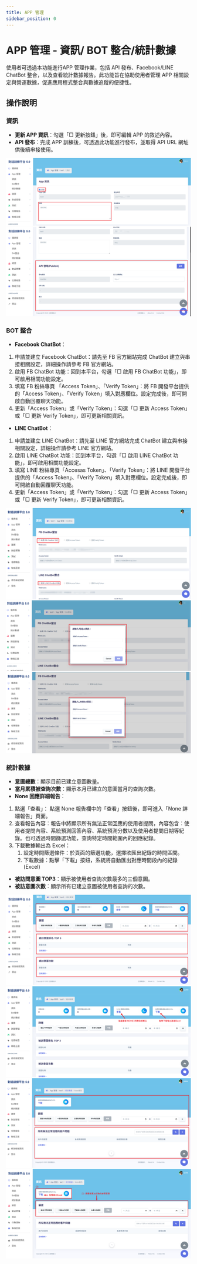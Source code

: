 ```yaml
---
title: APP 管理
sidebar_position: 0
---
```


# APP 管理 - 資訊/ BOT 整合/統計數據

使用者可透過本功能進行APP 管理作業，包括 API 發布、Facebook/LINE ChatBot 整合，以及查看統計數據報告。此功能旨在協助使用者管理 APP 相關設定與營運數據，促進應用程式整合與數據追蹤的便捷性。

## 操作說明

### 資訊

- **更新 APP 資訊**：勾選「□ 更新按鈕」後，即可編輯 APP 的敘述內容。
- **API 發布**：完成 APP 訓練後，可透過此功能進行發布，並取得 API URL 網址供後續串接使用。

![更新app資訊](./img/app-management-01.png)
![API發布](./img/app-management-02.png)

### BOT 整合

- **Facebook ChatBot**：

1. 申請並建立 Facebook ChatBot：請先至 FB 官方網站完成 ChatBot 建立與串接相關設定，詳細操作請參考 FB 官方網站。
2. 啟用 FB ChatBot 功能：回到本平台，勾選「□ 啟用 FB ChatBot 功能」，即可啟用相關功能設定。
3. 填寫 FB 粉絲專頁 「Access Token」、「Verify Token」：將 FB 開發平台提供的「Access Token」、「Verify Token」填入對應欄位。設定完成後，即可開啟自動回覆聊天功能。
4. 更新「Access Token」或「Verify Token」：勾選「□ 更新 Access Token」或「□ 更新 Verify Token」，即可更新相關資訊。

- **LINE ChatBot**：

1. 申請並建立 LINE ChatBot：請先至 LINE 官方網站完成 ChatBot 建立與串接相關設定，詳細操作請參考 LINE 官方網站。
2. 啟用 LINE ChatBot 功能：回到本平台，勾選「□ 啟用 LINE ChatBot 功能」，即可啟用相關功能設定。
3. 填寫 LINE 粉絲專頁「Accesas Token」、「Verify Token」：將 LINE 開發平台提供的「Access Token」、「Verify Token」填入對應欄位。設定完成後，即可開啟自動回覆聊天功能。
4. 更新「Access Token」或「Verify Token」：勾選「□ 更新 Access Token」或「□ 更新 Verify Token」，即可更新相關資訊。

![fb LINE bot](./img/app-management-03.png)
![fb](./img/app-management-04.png)
![LINE](./img/app-management-05.png)

### 統計數據

- **意圖總數**：顯示目前已建立意圖數量。
- **當月累積被查詢次數**：顯示本月已建立的意圖當月的查詢次數。
- **None 回應詳細報告**：

1. 點選「查看」： 點選 None 報告欄中的「查看」按鈕後，即可進入「None 詳細報告」頁面。
2. 查看報告內容：報告中將顯示所有無法正常回應的使用者提問，內容包含：使用者提問內容、系統預測回答內容、系統預測分數以及使用者提問日期等紀錄。也可透過時間篩選功能，查詢特定時間範圍內的回應紀錄。
3. 下載數據輸出為 Excel：
   1. 設定時間篩選條件：於頁面的篩選功能，選擇欲匯出紀錄的時間區間。
   2. 下載數據：點擊「下載」按鈕，系統將自動匯出對應時間段內的紀錄(Excel)

- **被訪問意圖 TOP3**：顯示被使用者查詢次數最多的三個意圖。
- **被訪意圖次數**：顯示所有已建立意圖被使用者查詢的次數。

![統計數據頁面](./img/app-management-06.png)
![進入 NONE 頁面](./img/app-management-07.png)
![NONE 頁面](./img/app-management-09.png)
![下載數據](./img/app-management-08.png)
